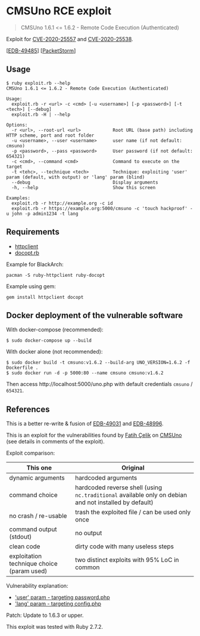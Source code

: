 # CMSUno RCE exploit

> CMSUno 1.6.1 <= 1.6.2 - Remote Code Execution (Authenticated)

Exploit for [CVE-2020-25557][CVE-2020-25557] and [CVE-2020-25538][CVE-2020-25538].

[[EDB-49485](https://www.exploit-db.com/exploits/49485)] [[PacketStorm](https://packetstormsecurity.com/files/161162/CMSUno-1.6.2-Remote-Code-Execution.html)]

## Usage

```plaintext
$ ruby exploit.rb --help
CMSUno 1.6.1 <= 1.6.2 - Remote Code Execution (Authenticated)

Usage:
  exploit.rb -r <url> -c <cmd> [-u <username>] [-p <password>] [-t <tech>] [--debug]
  exploit.rb -H | --help

Options:
  -r <url>, --root-url <url>            Root URL (base path) including HTTP scheme, port and root folder
  -u <username>, --user <username>      user name (if not default: cmsuno)
  -p <password>, --pass <password>      User password (if not default: 654321)
  -c <cmd>, --command <cmd>             Command to execute on the target
  -t <tehc>, --technique <tech>         Technique: exploiting 'user' param (default, with output) or 'lang' param (blind)
  --debug                               Display arguments
  -h, --help                            Show this screen

Examples:
  exploit.rb -r http://example.org -c id
  exploit.rb -r https://example.org:5000/cmsuno -c 'touch hackproof' -u john -p admin1234 -t lang
```

## Requirements

- [httpclient](https://github.com/nahi/httpclient)
- [docopt.rb](https://github.com/docopt/docopt.rb)

Example for BlackArch:

```plaintext
pacman -S ruby-httpclient ruby-docopt
```

Example using gem:

```plaintext
gem install httpclient docopt
```

## Docker deployment of the vulnerable software

With docker-compose (recommended):

```shell
$ sudo docker-compose up --build
```

With docker alone (not recommended):

```shell
$ sudo docker build -t cmsuno:v1.6.2 --build-arg UNO_VERSION=1.6.2 -f Dockerfile .
$ sudo docker run -d -p 5000:80 --name cmsuno cmsuno:v1.6.2
```

Then access http://localhost:5000/uno.php with default credentials
`cmsuno` / `654321`.

## References

This is a better re-write & fusion of [EDB-49031][EDB-49031] and [EDB-48996][EDB-48996].

This is an exploit for the vulnerabilities found by [Fatih Çelik](https://fatihhcelik.blogspot.com) on [CMSUno](https://www.boiteasite.fr/cmsuno.html) (see details in comments of the exploit).

Exploit comparison:

This one | Original
-------- | --------
dynamic arguments | hardcoded arguments
command choice | hardcoded reverse shell (using `nc.traditional` available only on debian and not installed by default)
no crash / re-usable | trash the exploited file / can be used only once
command output (stdout) | no output
clean code | dirty code with many useless steps
exploitation technique choice (param used) | two distinct exploits with 95% LoC in common

Vulnerability explanation:

- ['user' param - targeting password.php](https://fatihhcelik.blogspot.com/2020/09/cmsuno-162-remote-code-execution.html)
- ['lang' param - targeting config.php](https://fatihhcelik.blogspot.com/2020/09/cmsuno-162-remote-code-execution_30.html)

Patch: Update to 1.6.3 or upper.

This exploit was tested with Ruby 2.7.2.

[CVE-2020-25557]:https://nvd.nist.gov/vuln/detail/CVE-2020-25557
[CVE-2020-25538]:https://nvd.nist.gov/vuln/detail/CVE-2020-25538
[EDB-49031]:https://www.exploit-db.com/exploits/49031
[EDB-48996]:https://www.exploit-db.com/exploits/48996
